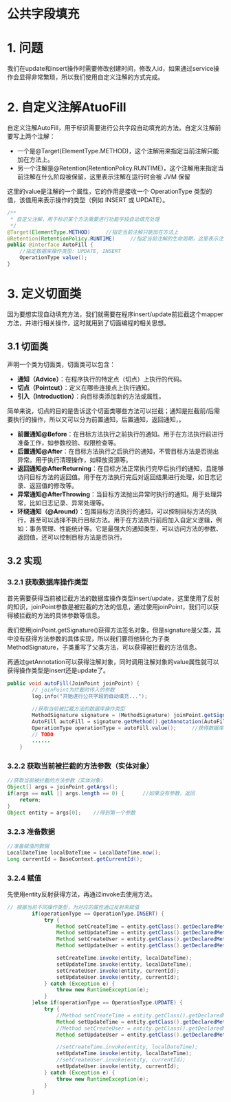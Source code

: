 # 公共字段填充

# 1. 问题

我们在update和insert操作时需要修改创建时间，修改人id，如果通过service操作会显得非常繁琐，所以我们使用自定义注解的方式完成。

# 2. 自定义注解AtuoFill

自定义注解AutoFill，用于标识需要进行公共字段自动填充的方法。自定义注解前要写上两个注解：

- 一个是@Target(ElementType.METHOD)，这个注解用来指定当前注解只能加在方法上。
- 另一个注解是@Retention(RetentionPolicy.RUNTIME)，这个注解用来指定当前注解在什么阶段被保留，这里表示注解在运行时会被 JVM 保留

这里的value是注解的一个属性，它的作用是接收一个 OperationType 类型的值，该值用来表示操作的类型（例如 INSERT 或 UPDATE）。

```java
/**
 * 自定义注解，用于标识某个方法需要进行功能字段自动填充处理
 */
@Target(ElementType.METHOD)     //指定当前注解只能加在方法上
@Retention(RetentionPolicy.RUNTIME)     //指定当前注解的生命周期，这里表示注解在运行时会被 JVM 保留
public @interface AutoFill {
    //指定数据库操作类型: UPDATE, INSERT
    OperationType value();
}
```

# 3. 定义切面类

因为要想实现自动填充方法，我们就需要在程序insert/update前拦截这个mapper方法，并进行相关操作，这时就用到了切面编程的相关思想。

## 3.1 切面类

声明一个类为切面类，切面类可以包含：

- **通知（Advice）**：在程序执行的特定点（切点）上执行的代码。
- **切点（Pointcut）**：定义在哪些连接点上执行通知。
- **引入（Introduction）**：向目标类添加新的方法或属性。

简单来说，切点的目的是告诉这个切面类哪些方法可以拦截；通知是拦截前/后需要执行的操作，所以又可以分为前置通知，后置通知，返回通知，。

- **前置通知@Before**：在目标方法执行之前执行的通知。用于在方法执行前进行准备工作，如参数校验、权限检查等。
- **后置通知@After**：在目标方法执行之后执行的通知，不管目标方法是否抛出异常。用于执行清理操作，如释放资源等。
- **返回通知@AfterReturning**：在目标方法正常执行完毕后执行的通知，且能够访问目标方法的返回值。用于在方法执行完后对返回结果进行处理，如日志记录、返回值的修改等。
- **异常通知@AfterThrowing**：当目标方法抛出异常时执行的通知。用于处理异常，比如日志记录、异常处理等。
- **环绕通知（@Around）**：包围目标方法执行的通知，可以控制目标方法的执行，甚至可以选择不执行目标方法。用于在方法执行前后加入自定义逻辑，例如：事务管理、性能统计等。它是最强大的通知类型，可以访问方法的参数、返回值，还可以控制目标方法是否执行。

## 3.2 实现

### 3.2.1 获取数据库操作类型

首先需要获得当前被拦截方法的数据库操作类型insert/update，这里使用了反射的知识，joinPoint参数是被拦截的方法的信息，通过使用joinPoint，我们可以获得被拦截的方法的具体参数等信息。

我们使用joinPoint.getSignature()获得方法签名对象，但是signature是父类，其中没有获得方法参数的具体实现，所以我们要将他转化为子类MethodSignature，子类重写了父类方法，可以获得被拦截的方法信息。

再通过getAnnotation可以获得注解对象，同时调用注解对象的value属性就可以获得操作类型是insert还是update了。

```java
public void autoFill(JoinPoint joinPoint) {
        // joinPoint为拦截时传入的参数
        log.info("开始进行公共字段的自动填充...");

        //获取当前被拦截方法的数据库操作类型
        MethodSignature signature = (MethodSignature) joinPoint.getSignature();     //方法签名对象
        AutoFill autoFill = signature.getMethod().getAnnotation(AutoFill.class);        //获得方法上的注解对象
        OperationType operationType = autoFill.value();     //获得数据库操作类型
        // TODO
        ......
    }
```

### 3.2.2 获取当前被拦截的方法参数（实体对象）

```java
//获取当前被拦截的方法参数（实体对象）
Object[] args = joinPoint.getArgs();
if(args == null || args.length == 0) {      //如果没有参数，返回
    return;
}
Object entity = args[0];    //得到第一个参数

```

### 3.2.3 准备数据

```java
//准备赋值的数据
LocalDateTime localDateTime = LocalDateTime.now();
Long currentId = BaseContext.getCurrentId();

```

### 3.2.4 赋值

先使用entity反射获得方法，再通过invoke去使用方法。

```java
// 根据当前不同操作类型，为对应的属性通过反射来赋值
        if(operationType == OperationType.INSERT) {
            try {
                Method setCreateTime = entity.getClass().getDeclaredMethod("setCreateTime", LocalDateTime.class);
                Method setUpdateTime = entity.getClass().getDeclaredMethod("setUpdateTime", LocalDateTime.class);
                Method setCreateUser = entity.getClass().getDeclaredMethod("setCreateUser", Long.class);
                Method setUpdateUser = entity.getClass().getDeclaredMethod("setUpdateUser", Long.class);

                setCreateTime.invoke(entity, localDateTime);
                setUpdateTime.invoke(entity, localDateTime);
                setCreateUser.invoke(entity, currentId);
                setUpdateUser.invoke(entity, currentId);
            } catch (Exception e) {
                throw new RuntimeException(e);
            }
        }else if(operationType == OperationType.UPDATE) {
            try {
                //Method setCreateTime = entity.getClass().getDeclaredMethod("setCreateTime", LocalDateTime.class);
                Method setUpdateTime = entity.getClass().getDeclaredMethod("setUpdateTime", LocalDateTime.class);
                //Method setCreateUser = entity.getClass().getDeclaredMethod("setCreateUser", Long.class);
                Method setUpdateUser = entity.getClass().getDeclaredMethod("setUpdateUser", Long.class);

                //setCreateTime.invoke(entity, localDateTime);
                setUpdateTime.invoke(entity, localDateTime);
                //setCreateUser.invoke(entity, currentId);
                setUpdateUser.invoke(entity, currentId);
            } catch (Exception e) {
                throw new RuntimeException(e);
            }
        }
```
